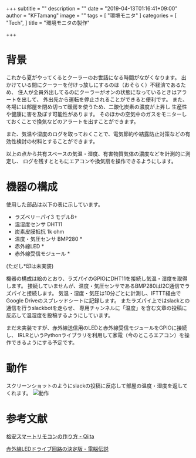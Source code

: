 +++
subtitle = ""
description = ""
date = "2019-04-13T01:16:41+09:00"
author = "KFTamang"
image = ""
tags = [
  "環境モニタ"
]
categories = [
  "Tech",
]
title = "環境モニタの製作"

+++

# 背景

これから夏がやってくるとクーラーのお世話になる時間がながくなります。
出かけている間にクーラーを付けっ放しにするのは（おそらく）不経済であるため、
住人が全員外出してるのにクーラーがオンの状態になっているときはアラートを出して、
外出先から運転を停止されることができると便利です。
また、冬場には部屋を閉め切って暖房を使うため、二酸化炭素の濃度が上昇し
生産性や健康に害を及ぼす可能性があります。
そのほかの空気中のガスをモニターしておくことで換気などのアラートを出すことができます。

また、気温や湿度のログを取っておくことで、電気節約や結露防止対策などの有効性検討の材料とすることができます。


以上の点から共有スペースの気温・湿度、有害物質気体の濃度などを計測的に測定し、
ログを残すとともにエアコンや換気扇を操作できるようにします。

# 機器の構成
使用した部品は以下の表に示しています。

* ラズベリーパイ3 モデルB+ 
* 温湿度センサ DHT11
* 炭素皮膜抵抗 1k ohm
* 温度・気圧センサ BMP280 *
* 赤外線LED *
* 赤外線受信モジュール *

(ただし*印は未実装)


機器の構成は絵のとおり、ラズパイのGPIOにDHT11を接続し気温・湿度を取得します。
接続していませんが、温度・気圧センサであるBMP280はI2C通信でラズパイと接続します。
気温・湿度・気圧は10分ごとに計測し、IFTTT経由でGoogle Driveのスプレッドシートに記録します。
またラズパイ上ではslackとの通信を行うslackbotを走らせ、
専用チャンネルに「温度」を含む文章の投稿に反応して温湿度を投稿するようにしています。

まだ未実装ですが、赤外線送信用のLEDと赤外線受信モジュールをGPIOに接続し、
IRLRというPythonライブラリを利用して家電（今のところエアコン）を操作できるようにする予定です。



# 動作

スクリーンショットのようにslackの投稿に反応して部屋の温度・湿度を返してくれます。
![動作](/images/environmental_sonsor.png)


# 参考文献

[格安スマートリモコンの作り方 - Qiita](https://qiita.com/takjg/items/e6b8af53421be54b62c9)

[赤外線LEDドライブ回路の決定版 - 電脳伝説](https://vintagechips.wordpress.com/2013/10/05/%E8%B5%A4%E5%A4%96%E7%B7%9Aled%E3%83%89%E3%83%A9%E3%82%A4%E3%83%96%E5%9B%9E%E8%B7%AF%E3%81%AE%E6%B1%BA%E5%AE%9A%E7%89%88/)

